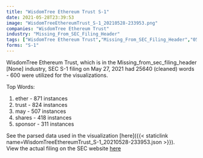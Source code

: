 ```yaml
---
title: "WisdomTree Ethereum Trust S-1"
date: 2021-05-28T23:39:53
image: "WisdomTreeEthereumTrust_S-1_20210528-233953.png"
companies: "WisdomTree Ethereum Trust"
industry: "Missing_From_SEC_Filing_Header"
tags: ["WisdomTree Ethereum Trust","Missing_From_SEC_Filing_Header","05-27-2021","S-1"]
forms: "S-1"
---
```

WisdomTree Ethereum Trust, which is in the Missing_from_sec_filing_header [None] industry, SEC S-1 filing on May 27, 2021 had 25640 (cleaned) words - 600 were utilized for the visualizations.

Top Words:
1. ether - 871 instances
2. trust - 824 instances
3. may - 507 instances
4. shares - 418 instances
5. sponsor - 311 instances


See the parsed data used in the visualization [here]({{< staticlink name=WisdomTreeEthereumTrust_S-1_20210528-233953.json >}}).  
View the actual filing on the SEC website [here](https://www.sec.gov/Archives/edgar/data/1864519/0001193125-21-175426.txt)
